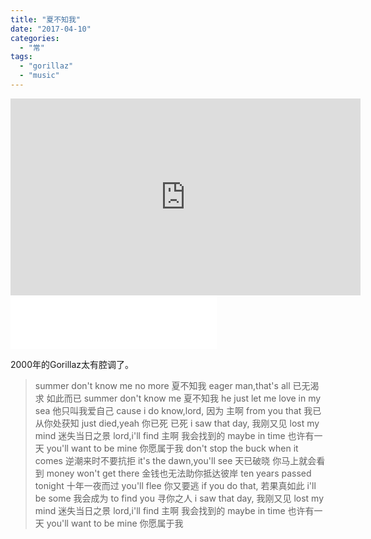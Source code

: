 ```yaml
---
title: "夏不知我"
date: "2017-04-10"
categories: 
  - "常"
tags: 
  - "gorillaz"
  - "music"
---
```


<iframe src="https://www.youtube.com/embed/hji4gBuOvIQ" width="560" height="315" frameborder="0" allowfullscreen="allowfullscreen"></iframe>

 

<iframe src="//music.163.com/outchain/player?type=2&amp;id=18137222&amp;auto=0&amp;height=66" width="330" height="86" frameborder="no" marginwidth="0" marginheight="0"></iframe>

 2000年的Gorillaz太有腔调了。

> summer don't know me no more 夏不知我 eager man,that's all 已无渴求 如此而已 summer don't know me 夏不知我 he just let me love in my sea 他只叫我爱自己 cause i do know,lord, 因为 主啊 from you that 我已从你处获知 just died,yeah 你已死 已死 i saw that day, 我刚又见 lost my mind 迷失当日之景 lord,i'll find 主啊 我会找到的 maybe in time 也许有一天 you'll want to be mine 你愿属于我 don't stop the buck when it comes 逆潮来时不要抗拒 it's the dawn,you'll see 天已破晓 你马上就会看到 money won't get there 金钱也无法助你抵达彼岸 ten years passed tonight 十年一夜而过 you'll flee 你又要逃 if you do that, 若果真如此 i'll be some 我会成为 to find you 寻你之人 i saw that day, 我刚又见 lost my mind 迷失当日之景 lord,i'll find 主啊 我会找到的 maybe in time 也许有一天 you'll want to be mine 你愿属于我
